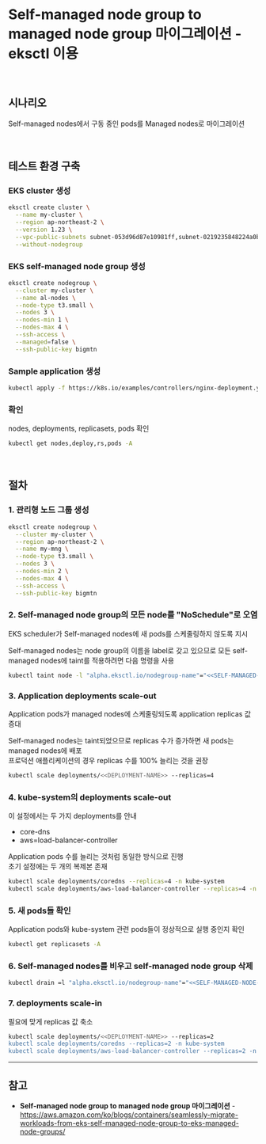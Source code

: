 # Self-managed node group to managed node group 마이그레이션 - eksctl 이용

<br>

## 시나리오
Self-managed nodes에서 구동 중인 pods를 Managed nodes로 마이그레이션

<br>

## 테스트 환경 구축
### EKS cluster 생성
```bash
eksctl create cluster \
  --name my-cluster \
  --region ap-northeast-2 \
  --version 1.23 \
  --vpc-public-subnets subnet-053d96d87e10981ff,subnet-0219235848224a0b1,subnet-067ce4c7b310680ba \
  --without-nodegroup
```

### EKS self-managed node group 생성
```bash
eksctl create nodegroup \
  --cluster my-cluster \
  --name al-nodes \
  --node-type t3.small \
  --nodes 3 \
  --nodes-min 1 \
  --nodes-max 4 \
  --ssh-access \
  --managed=false \
  --ssh-public-key bigmtn
```

### Sample application 생성
```bash
kubectl apply -f https://k8s.io/examples/controllers/nginx-deployment.yaml
```

### 확인
nodes, deployments, replicasets, pods 확인

```bash
kubectl get nodes,deploy,rs,pods -A
```

<br>

## 절차
### 1. 관리형 노드 그룹 생성
```bash
eksctl create nodegroup \
  --cluster my-cluster \
  --region ap-northeast-2 \
  --name my-mng \
  --node-type t3.small \
  --nodes 3 \
  --nodes-min 2 \
  --nodes-max 4 \
  --ssh-access \
  --ssh-public-key bigmtn
```

### 2. Self-managed node group의 모든 node를 "NoSchedule"로 오염
EKS scheduler가 Self-managed nodes에 새 pods를 스케줄링하지 않도록 지시

Self-managed nodes는 node group의 이름을 label로 갖고 있으므로 모든 self-managed nodes에 taint를 적용하려면 다음 명령을 사용  
```bash
kubectl taint node -l "alpha.eksctl.io/nodegroup-name"="<<SELF-MANAGED-NODE-GROUP-NAME>>" key=value:NoSchedule
```

### 3. Application deployments scale-out
Application pods가 managed nodes에 스케줄링되도록 application replicas 값 증대

Self-managed nodes는 taint되었으므로 replicas 수가 증가하면 새 pods는 managed nodes에 배포  
프로덕션 애플리케이션의 경우 replicas 수를 100% 늘리는 것을 권장

```bash
kubectl scale deployments/<<DEPLOYMENT-NAME>> --replicas=4
```

### 4. kube-system의 deployments scale-out
이 설정에서는 두 가지 deployments를 안내
- core-dns
- aws=load-balancer-controller

Application pods 수를 늘리는 것처럼 동일한 방식으로 진행  
초기 설정에는 두 개의 복제본 존재

```bash
kubectl scale deployments/coredns --replicas=4 -n kube-system
kubectl scale deployments/aws-load-balancer-controller --replicas=4 -n kube-system
```

### 5. 새 pods들 확인
Application pods와 kube-system 관련 pods들이 정상적으로 실행 중인지 확인

```bash
kubectl get replicasets -A
```

### 6. Self-managed nodes를 비우고 self-managed node group 삭제


```bash
kubectl drain =l "alpha.eksctl.io/nodegroup-name"="<<SELF-MANAGED-NODE-GROUP-NAME>>" --ignore-daemonsets --delete-emptydir-data
```

### 7. deployments scale-in
필요에 맞게 replicas 값 축소

```bash
kubectl scale deployments/<<DEPLOYMENT-NAME>> --replicas=2
kubectl scale deployments/coredns --replicas=2 -n kube-system
kubectl scale deployments/aws-load-balancer-controller --replicas=2 -n kube-system
```

<hr>

## 참고
- **Self-managed node group to managed node group 마이그레이션** - https://aws.amazon.com/ko/blogs/containers/seamlessly-migrate-workloads-from-eks-self-managed-node-group-to-eks-managed-node-groups/
